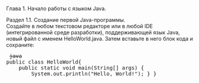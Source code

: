 Глава 1. Начало работы с языком Java.

Раздел 1.1. Создание первой Java-программы.<br>
Создайте в любом текстовом редакторе или в любой IDE (интегрированной среде разработки), поддерживающей язык Java, новый файл с именем HelloWorld.java. Затем вставьте в него блок кода и сохраните: <br>

<pre> <s>java</s>
public class HelloWorld{
    public static void main(String[] args) {
        System.out.println("Hello, World!"); } } 
</pre>

